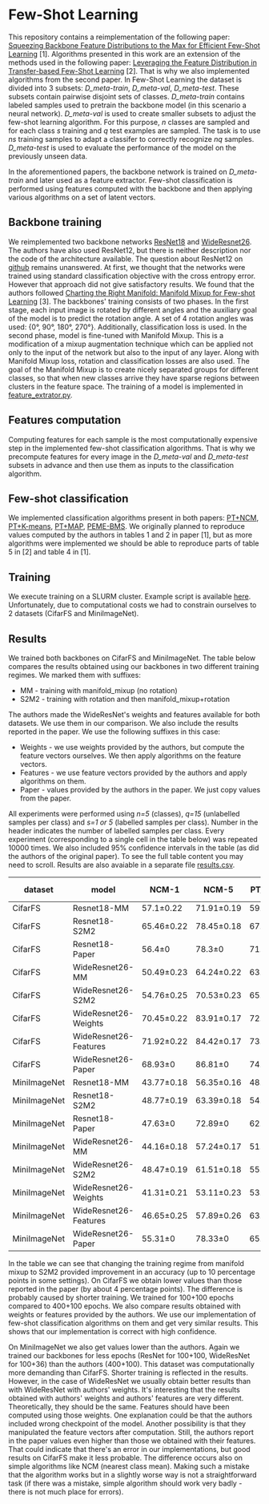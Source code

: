 # Few-Shot Learning

This repository contains a reimplementation of the following paper: [Squeezing Backbone Feature Distributions to the Max for Efficient Few-Shot Learning](https://arxiv.org/pdf/2110.09446v1.pdf) \[1\]. Algorithms presented in this work are an extension of the methods used in the following paper: [Leveraging the Feature Distribution
in Transfer-based Few-Shot Learning](https://arxiv.org/pdf/2006.03806v3.pdf) \[2\]. That is why we also implemented algorithms from the second paper.
In Few-Shot Learning the dataset is divided into 3 subsets: *D_meta-train*, *D_meta-val*, *D_meta-test*. These subsets contain pairwise disjoint sets of classes. *D_meta-train* contains labeled samples used to pretrain the backbone model (in this scenario a neural network). *D_meta-val* is used to create smaller subsets to adjust the few-shot learning algorithm. For this purpose, *n* classes are sampled and for each class *s* training and *q* test examples are sampled. The task is to use *ns* training samples to adapt a classifer to correctly recognize *nq* samples. *D_meta-test* is used to evaluate the performance of the model on the previously unseen data.

In the aforementioned papers, the backbone network is trained on *D_meta-train* and later used as a feature extractor. Few-shot classification is performed using features computed with the backbone and then applying various algorithms on a set of latent vectors.

## Backbone training
We reimplemented two backbone networks [ResNet18](src/feature_extractors/models/resnet.py) and [WideResnet26](src/feature_extractors/models/wide_resnet.py). The authors have also used ResNet12, but there is neither description nor the code of the architecture available. The question about ResNet12 on [github](https://github.com/yhu01/PT-MAP/issues/26) remains unanswered.
At first, we thought that the networks were trained using standard classification objective with the cross entropy error. However that approach did not give satisfactory results. We found that the authors followed [Charting the Right Manifold: Manifold Mixup for Few-shot Learning](https://arxiv.org/pdf/1907.12087.pdf) \[3\]. The backbones' training consists of two phases. In the first stage, each input image is rotated by different angles and the auxiliary goal of the model is to predict the rotation angle. A set of 4 rotation angles was used: {0°, 90°, 180°, 270°}. Additionally, classification loss is used. In the second phase, model is fine-tuned with Manifold Mixup. This is a modification of a mixup augmentation technique which can be applied not only to the input of the network but also to the input of any layer. Along with Manifold Mixup loss, rotation and classification losses are also used. The goal of the Manifold Mixup is to create nicely separated groups for different classes, so that when new classes arrive they have sparse regions between clusters in the feature space.
The training of a model is implemented in [feature_extrator.py](src/feature_extractors/feature_extractor.py).

## Features computation
Computing features for each sample is the most computationally expensive step in the implemented few-shot classification algorithms. That is why we precompute features for every image in the *D_meta-val* and *D_meta-test* subsets in advance and then use them as inputs to the classification algorithm.

## Few-shot classification
We implemented classification algorithms present in both papers: [PT+NCM](src/classifiers/pt_ncm.py), [PT+K-means](src/classifiers/pt_kmeans.py), [PT+MAP](src/classifiers/pt.py), [PEME-BMS](src/classifiers/peme.py). We originally planned to reproduce values computed by the authors in tables 1 and 2 in paper \[1\], but as more algorithms were implemented we should be able to reproduce parts of table 5 in \[2\] and table 4 in \[1\].

## Training
We execute training on a SLURM cluster. Example script is available [here](scripts/run.sh). Unfortunately, due to computational costs we had to constrain ourselves to 2 datasets (CifarFS and MiniImageNet).

## Results
We trained both backbones on CifarFS and MiniImageNet. The table below compares the results obtained using our backbones in two different training regimes. We marked them with suffixes:
- MM - training with manifold_mixup (no rotation)
- S2M2 - training with rotation and then manifold_mixup+rotation

The authors made the WideResNet's weights and features available for both datasets. We use them in our comparison. We also include the results reported in the paper. We use the following suffixes in this case:
- Weights - we use weights provided by the authors, but compute the feature vectors ourselves. We then apply algorithms on the feature vectors.
- Features - we use feature vectors provided by the authors and apply algorithms on them.
- Paper - values provided by the authors in the paper. We just copy  values from the paper.

All experiments were performed using *n=5* (classes), *q=15* (unlabelled samples per class) and *s=1 or 5* (labelled samples per class). Number in the header indicates the number of labelled samples per class. Every experiment (corresponding to a single cell in the table below) was repeated 10000 times. We also included 95% confidence intervals in the table (as did the authors of the original paper). To see the full table content you may need to scroll. Results are also avaiable in a separate file [results.csv](results.csv).

| dataset      | model                 | NCM-1      | NCM-5      | PT_NCM-1   | PT_NCM-5   | PT_Kmeans-1 | PT_Kmeans-5 | PT-1       | PT-5       | PEME-1     | PEME-5     |
|--------------|-----------------------|------------|------------|------------|------------|-------------|-------------|------------|------------|------------|------------|
| CifarFS      | Resnet18-MM           | 57.1±0.22  | 71.91±0.19 | 59.55±0.21 | 76.48±0.18 | 66.97±0.26  | 79.5±0.17   | 71.69±0.26 | 81.33±0.17 | 74.59±0.29 | 67.45±0.42 |
| CifarFS      | Resnet18-S2M2         | 65.46±0.22 | 78.45±0.18 | 67.68±0.22 | 81.82±0.16 | 75.15±0.24  | 84.3±0.16   | 80.7±0.26  | 85.95±0.16 | 80.27±0.27 | 85.46±0.16 |
| CifarFS      | Resnet18-Paper        | 56.4±0     | 78.3±0     | 71.41±0.22 | 85.5±0.15  | 79.97±0.23  | 86.74±0.16  | 84.8±0.25  | 88.55±0.16 | 84.16±0.24 | 89.39±0.15 |
| CifarFS      | WideResnet26-MM       | 50.49±0.23 | 64.24±0.22 | 63.32±0.21 | 79.41±0.17 | 71.48±0.25  | 84.16±0.16  | 74.41±0.23 | 85.14±0.15 | 81.19±0.27 | 86.54±0.15 |
| CifarFS      | WideResnet26-S2M2     | 54.76±0.25 | 70.53±0.23 | 65.38±0.22 | 80.58±0.17 | 73.67±0.25  | 84.56±0.16  | 78.78±0.24 | 86.03±0.16 | 82.0±0.26  | 86.67±0.16 |
| CifarFS      | WideResnet26-Weights  | 70.45±0.22 | 83.91±0.17 | 72.72±0.21 | 85.59±0.16 | 81.98±0.24  | 88.65±0.15  | 85.34±0.22 | 89.74±0.15 | 86.16±0.24 | 89.57±0.15 |
| CifarFS      | WideResnet26-Features | 71.92±0.22 | 84.42±0.17 | 73.24±0.21 | 85.87±0.16 | 81.98±0.23  | 88.78±0.15  | 85.72±0.23 | 89.8±0.15  | 86.03±0.23 | 89.55±0.15 |
| CifarFS      | WideResnet26-Paper    | 68.93±0    | 86.81±0    | 74.64±0.21 | 87.64±0.15 | 83.69±0.22  | 89.19±0.15  | 87.69±0.23 | 90.68±0.15 | 86.93±0.23 | 91.18±0.15 |
| MiniImageNet | Resnet18-MM           | 43.77±0.18 | 56.35±0.16 | 48.72±0.19 | 64.0±0.16  | 53.34±0.23  | 67.46±0.17  | 57.72±0.28 | 69.4±0.18  | 57.34±0.29 | 62.42±0.3  |
| MiniImageNet | Resnet18-S2M2         | 48.77±0.19 | 63.39±0.18 | 54.38±0.2  | 70.32±0.16 | 60.31±0.23  | 75.27±0.16  | 62.55±0.22 | 75.83±0.16 | 67.91±0.29 | 77.66±0.18 |
| MiniImageNet | Resnet18-Paper        | 47.63±0    | 72.89±0    | 62.5±0.2   | 82.17±0.14 | 73.08±0.22  | 84.67±0.14  | 80.0±0.27  | 86.96±0.14 | 79.3±0.27  | 87.94±0.14 |
| MiniImageNet | WideResnet26-MM       | 44.16±0.18 | 57.24±0.17 | 51.38±0.19 | 66.09±0.16 | 56.04±0.24  | 70.63±0.17  | 60.67±0.27 | 72.31±0.18 | 61.01±0.3  | 72.24±0.19 |
| MiniImageNet | WideResnet26-S2M2     | 48.47±0.19 | 61.51±0.18 | 55.66±0.2  | 70.5±0.16  | 60.81±0.24  | 76.06±0.16  | 65.76±0.26 | 77.32±0.16 | 67.67±0.29 | 77.75±0.17 |
| MiniImageNet | WideResnet26-Weights  | 41.31±0.21 | 53.11±0.23 | 53.83±0.2  | 67.7±0.17  | 60.06±0.24  | 76.08±0.17  | 59.73±0.2  | 74.48±0.16 | 67.8±0.3   | 52.85±0.58 |
| MiniImageNet | WideResnet26-Features | 46.65±0.25 | 57.89±0.26 | 63.23±0.2  | 76.31±0.17 | 70.51±0.24  | 85.51±0.13  | 70.65±0.2  | 84.53±0.13 | 81.47±0.26 | 45.54±0.65 |
| MiniImageNet | WideResnet26-Paper    | 55.31±0    | 78.33±0    | 65.35±0.2  | 83.87±0.13 | 76.67±0.22  | 86.73±0.13  | 82.92±0.26 | 88.82±0.13 | 82.07±0.25 | 89.51±0.13 |

In the table we can see that changing the training regime from manifold mixup to S2M2 provided improvement in an accuracy (up to 10 percentage points in some settings). On CifarFS we obtain lower values than those reported in the paper (by about 4 percentage points). The difference is probably caused by shorter training. We trained for 100+100 epochs compared to 400+100 epochs.
We also compare results obtained with weights or features provided by the authors. We use our implementation of few-shot classification algorithms on them and get very similar results. This shows that our implementation is correct with high confidence.

On MiniImageNet we also get values lower than the authors. Again we trained our backbones for less epochs (ResNet for 100+100, WideResNet for 100+36) than the authors (400+100). This dataset was computationally more demanding than CifarFS. Shorter training is reflected in the results. However, in the case of WideResNet we usually obtain better results than with WideResNet with authors' weights. It's interesting that the results obtained with authors' weights and authors' features are very different. Theoretically, they should be the same. Features should have been computed using those weights. One explanation could be that the authors included wrong checkpoint of the model. Another possibility is that they manipulated the feature vectors after computation. Still, the authors report in the paper values even higher than those we obtained with their features. That could indicate that there's an error in our implementations, but good results on CifarFS make it less probable. The difference occurs also on simple algorithms like NCM (nearest class mean). Making such a mistake that the algorithm works but in a slightly worse way is not a straightforward task (if there was a mistake, simple algorithm should work very badly - there is not much place for errors).
